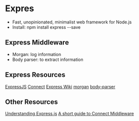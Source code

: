 # **Expres**

* Fast, unopinionated, minimalist web framework for Node.js
* Install: npm install express --save

## **Express Middleware**

* Morgan: log information
* Body parser: to extract information

## Express Resources
[ExpressJS](http://expressjs.com/)
[Connect](https://github.com/senchalabs/connect)
[Express Wiki](https://github.com/expressjs/express/wiki)
[morgan](https://github.com/expressjs/morgan)
[body-parser](https://github.com/expressjs/body-parser)

## Other Resources
[Understanding Express.js](http://evanhahn.com/understanding-express/)
[A short guide to Connect Middleware](https://stephensugden.com/middleware_guide/)
